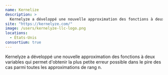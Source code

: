 ```yaml
---
name: Kernelize
description: >
  Kernelyze a développé une nouvelle approximation des fonctions à deux variables qui permet d'obtenir la plus petite erreur possible dans le pire des cas parmi toutes les approximations de rang n
site: "https://kernelyze.com/"
image: /users/kernelyze-llc-logo.png
locations:
  - États-Unis
consortium: true
---
```


Kernelyze a développé une nouvelle approximation des fonctions à deux variables qui permet d'obtenir la plus petite erreur possible dans le pire des cas parmi toutes les approximations de rang n.
